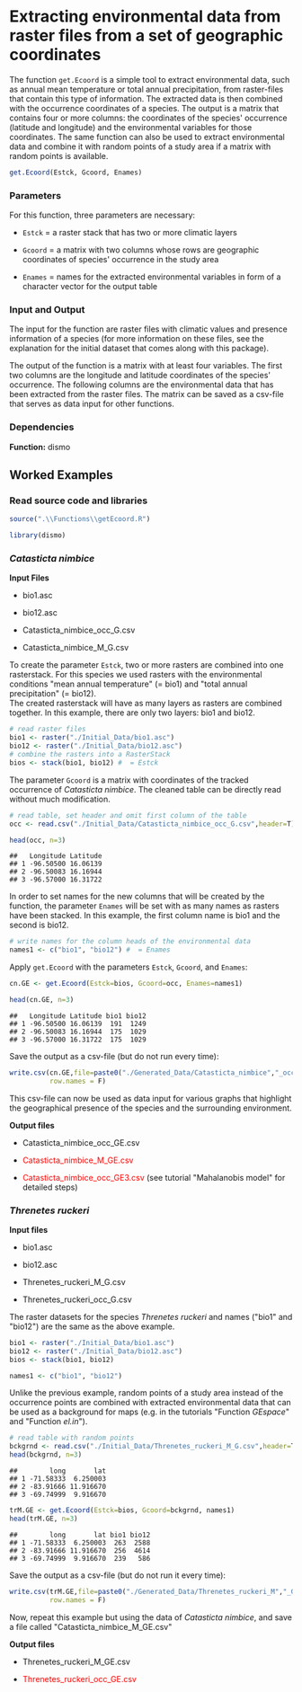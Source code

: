 
# Extracting environmental data from raster files from a set of geographic coordinates

The function `get.Ecoord` is a simple tool to extract environmental data, such as annual mean temperature or total annual precipitation, from raster-files that contain this type of information. The extracted data is then combined with the occurrence coordinates of a species. The output is a matrix that contains four or more columns: the coordinates of the species' occurrence (latitude and longitude) and the environmental variables for those coordinates. The same function can also be used to extract environmental data and combine it with random points of a study area if a matrix with random points is available.

```r
get.Ecoord(Estck, Gcoord, Enames)
```
  
  
### Parameters

For this function, three parameters are necessary:

- `Estck` = a raster stack that has two or more climatic layers

- `Gcoord` = a matrix with two columns whose rows are geographic coordinates of species' occurrence in the study area

- `Enames` = names for the extracted environmental variables in form of a character vector for the output table


### Input and Output

The input for the function are raster files with climatic values and presence information of a species (for more information on these files, see the explanation for the initial dataset that comes along with this package). 

The output of the function is a matrix with at least four variables. The first two columns are the longitude and latitude coordinates of the species' occurrence. The following columns are the environmental data that has been extracted from the raster files. The matrix can be saved as a csv-file that serves as data input for other functions.


### Dependencies 

**Function:** dismo

  
## Worked Examples

### Read source code and libraries

```r
source(".\\Functions\\getEcoord.R")
```


```r
library(dismo)
```
  
### *Catasticta nimbice*


**Input Files**

* bio1.asc

* bio12.asc

* Catasticta_nimbice_occ_G.csv

* Catasticta_nimbice_M_G.csv


To create the parameter `Estck`, two or more rasters are combined into one rasterstack. For this species we used rasters with the environmental conditions "mean annual temperature" (= bio1) and "total annual precipitation" (= bio12).  
The created rasterstack will have as many layers as rasters are combined together. In this example, there are only two layers: bio1 and bio12.

```r
# read raster files
bio1 <- raster("./Initial_Data/bio1.asc")
bio12 <- raster("./Initial_Data/bio12.asc")
# combine the rasters into a RasterStack
bios <- stack(bio1, bio12) #  = Estck
```

The parameter `Gcoord` is a matrix with coordinates of the tracked occurrence of *Catasticta nimbice*. The cleaned table can be directly read without much modification.

```r
# read table, set header and omit first column of the table
occ <- read.csv("./Initial_Data/Catasticta_nimbice_occ_G.csv",header=T)[,-1] #  = Gcoord

head(occ, n=3)
```

```
##   Longitude Latitude
## 1 -96.50500 16.06139
## 2 -96.50083 16.16944
## 3 -96.57000 16.31722
```

In order to set names for the new columns that will be created by the function, the parameter `Enames` will be set with as many names as rasters have been stacked. In this example, the first column name is bio1 and the second is bio12. 

```r
# write names for the column heads of the environmental data
names1 <- c("bio1", "bio12") #  = Enames
```

Apply `get.Ecoord` with the parameters `Estck`, `Gcoord`, and `Enames`:

```r
cn.GE <- get.Ecoord(Estck=bios, Gcoord=occ, Enames=names1)

head(cn.GE, n=3)
```

```
##   Longitude Latitude bio1 bio12
## 1 -96.50500 16.06139  191  1249
## 2 -96.50083 16.16944  175  1029
## 3 -96.57000 16.31722  175  1029
```

Save the output as a csv-file (but do not run every time):

```r
write.csv(cn.GE,file=paste0("./Generated_Data/Catasticta_nimbice","_occ_GE.csv"),
          row.names = F)
```
This csv-file can now be used as data input for various graphs that highlight the geographical presence of the species and the surrounding environment.


**Output files**

- Catasticta_nimbice_occ_GE.csv

- <span style="color: red;">Catasticta_nimbice_M_GE.csv</span>

- <span style="color: red;">Catasticta_nimbice_occ_GE3.csv</span>  (see tutorial "Mahalanobis model" for detailed steps)


### *Threnetes ruckeri*

**Input files**


- bio1.asc

- bio12.asc

- Threnetes_ruckeri_M_G.csv

- Threnetes_ruckeri_occ_G.csv


The raster datasets for the species *Threnetes ruckeri* and names ("bio1" and "bio12") are the same as the above example.

```r
bio1 <- raster("./Initial_Data/bio1.asc") 
bio12 <- raster("./Initial_Data/bio12.asc") 
bios <- stack(bio1, bio12)

names1 <- c("bio1", "bio12") 
```
  
Unlike the previous example, random points of a study area instead of the occurrence points are combined with extracted environmental data that can be used as a background for maps (e.g. in the tutorials "Function *GEspace*" and "Function *el.in*").

```r
# read table with random points
bckgrnd <- read.csv("./Initial_Data/Threnetes_ruckeri_M_G.csv",header=T)
head(bckgrnd, n=3)
```

```
##        long       lat
## 1 -71.58333  6.250003
## 2 -83.91666 11.916670
## 3 -69.74999  9.916670
```

```r
trM.GE <- get.Ecoord(Estck=bios, Gcoord=bckgrnd, names1) 
head(trM.GE, n=3)
```

```
##        long       lat bio1 bio12
## 1 -71.58333  6.250003  263  2588
## 2 -83.91666 11.916670  256  4614
## 3 -69.74999  9.916670  239   586
```

Save the output as a csv-file (but do not run it every time):

```r
write.csv(trM.GE,file=paste0("./Generated_Data/Threnetes_ruckeri_M","_GE.csv"),
          row.names = F)
```

Now, repeat this example but using the data of *Catasticta nimbice*, and save a file called "Catasticta_nimbice_M_GE.csv"


**Output files**

- Threnetes_ruckeri_M_GE.csv

- <span style="color: red;">Threnetes_ruckeri_occ_GE.csv</span>

